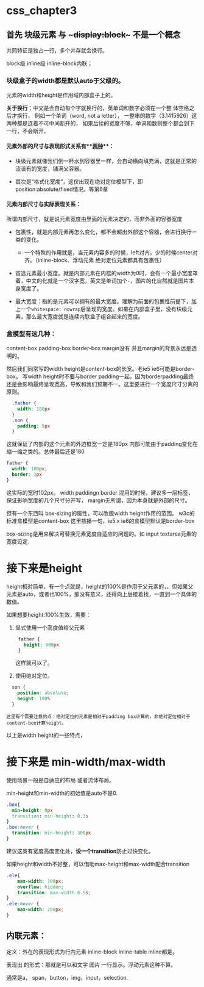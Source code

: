 # css_chapter3

## 首先 块级元素 与 ~~~display:block~~~ 不是一个概念

共同特征是独占一行，多个并存就会换行。

block级  inline级  inline-block内联；

### 块级盒子的width都是默认auto于父级的。

元素的width和height是作用域内部盒子上的。

**关于换行**：中文是会自动每个字就换行的，英单词和数字必须在一个整 体空格之后才换行，
例如一个单词（word, not a letter），
一整串的数字（3.1415926）这两种都是连着不可中间断开的，
如果后续的宽度不够，单词和数则整个都会到下一行，不会断开。



#### 元素**外部**的尺寸与表现形式关系有**<u>两种</u>**：

- 块级元素就像我们倒一杯水到容器里一样，会自动横向填充满，这就是正常的流该有的宽度，铺满父容器。

- 其次是“格式化宽度”，这仅出现在绝对定位模型下，即position:absolute/fixed情况。等第6章



#### 元素**内部**尺寸与实际表现关系：

所谓内部尺寸，就是说元素宽度由里面的元素决定的，而非外面的容器宽度

- 包裹性，就是内部元素再怎么变化，都不会超出外部这个容器，会进行换行一类的变化。
  - 一个特殊的作用就是，当元素内容多的时候，left对齐，少的时候center对齐。（inline-block、浮动元素 绝对定位元素都具有包裹性）
  
- 首选元素最小宽度。就是内部元素在内框的width为0时，会有一个最小宽度罩着，中文的化就是一个汉字宽，英文是单词加个`-`，图片的化自然就是图片本身宽度了。
  
- 最大宽度：指的是元素可以拥有的最大宽度。理解为前面的包裹性前提下，加上一个`whitespace: nowrap`后呈现的宽度。如果在内部盒子里，没有块级元素，那么最大宽度就是连续内联盒子组合起来的宽度。  

### 盒模型有这几种：

content-box  padding-box  border-box   margin没有
并且margin的背景永远是透明的。

然后我们同常写的width height是content-box的长宽。老ie5 ie6可能是border-box。
写width height时不要与border padding一起，因为borderpadding最终还是会影响最终呈现宽高，导致和我们预期不一。这里要进行一个宽度尺寸分离的原则。

```css
  .father {
    width: 180px
  }
  .son {
    padding: 5px
  }
```
这就保证了内部的这个元素的外边框宽一定是180px
内部可能由于padding变化在缩一缩之类的。总体最后还是180

```css
father {
  width: 100px;
  border: 1px
}
```
这实际的宽时102px。
width paddingn border 混用的时候，建议多一层标签，保证影响宽度的几个尺寸分开写，
margin无所谓，因为本身就是外部的尺寸。

但有一个东西叫 box-sizing的属性，可以改版width height作用的范围。
w3c的标准盒模型是content-box
这里插播一句，ie5.x ie6的盒模型默认是border-box

box-sizing是用来解决可替换元素宽度自适应的问题的。如 input textarea元素的宽度设定.

# 接下来是height

height相对简单，有一个点就是，height的100%是作用于父元素的，，但如果父元素是auto，或者也100%，那没有意义，还得向上层接着找，一直到一个具体的数值。

如果想要height:100%生效，需要：
1. 显式使用一个高度值给父元素
   ```css
    father {
      height: 900px
    }
   ```
    这样就可以了。

2. 使用绝对定位。
  ```css
    son {
      position: absolute;
      height: 100%
    }
  ```
    这里有个需要注意的点：绝对定位的元素是相对于padding box计算的，非绝对定位相对于content-box计算height。

以上是width height的一些特点，
# 接下来是 min-width/max-width
使用场景一般是自适应的布局 或者流体布局。

min-height和min-width的初始值是auto不是0.
```css
.box{
  min-height: 0px
  transition: min-height: 0.3s
}
.box:hover {
  transition: min-height: 300px
}
```
建议这类有宽度高度变化处，**设一个transition**防止过快变化。

如果height和width不好整，可以借助max-height和max-width配合transition

```css
.ele{
    max-width: 100px;
    overflow: hidden;
    transition: max-width 0.5s;
}
.ele:hover {
    max-width: 200px;
}
```

## 内联元素：

定义：外在的表现形式为行内元素 inline-block inline-table inline都是。

表现出 的形式：那就是可以和文字 图片 一行显示。浮动元素这种不算。

通常是a， span，button，img，input，selection.

